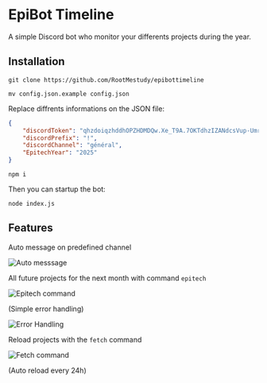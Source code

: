 # EpiBot Timeline
A simple Discord bot who monitor your differents projects during the year.

## Installation
```
git clone https://github.com/RootMestudy/epibottimeline
```
```
mv config.json.example config.json
```
Replace diffrents informations on the JSON file:
```json
{
    "discordToken": "qhzdoiqzhddhOPZHDMDQw.Xe_T9A.7OKTdhzIZANdcsVup-UmrKna9EYM3A",
    "discordPrefix": "!",
    "discordChannel": "général",
    "EpitechYear": "2025"
}
```
```
npm i
```
Then you can startup the bot:
```
node index.js
```

## Features
Auto message on predefined channel

![Auto messsage](https://i.imgur.com/tr41zR5.png)

All future projects for the next month with command ```epitech```

![Epitech command](https://i.imgur.com/9FundFt.png)

(Simple error handling)

![Error Handling](https://i.imgur.com/D8NnEHw.png)

Reload projects with the ```fetch``` command

![Fetch command](https://i.imgur.com/I0SGz0A.png)

(Auto reload every 24h)
